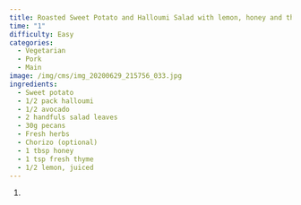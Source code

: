 ```yaml
---
title: Roasted Sweet Potato and Halloumi Salad with lemon, honey and thyme dressing
time: "1"
difficulty: Easy
categories:
  - Vegetarian
  - Pork
  - Main
image: /img/cms/img_20200629_215756_033.jpg
ingredients:
  - Sweet potato
  - 1/2 pack halloumi
  - 1/2 avocado
  - 2 handfuls salad leaves
  - 30g pecans
  - Fresh herbs
  - Chorizo (optional)
  - 1 tbsp honey
  - 1 tsp fresh thyme
  - 1/2 lemon, juiced
---
```

1. 